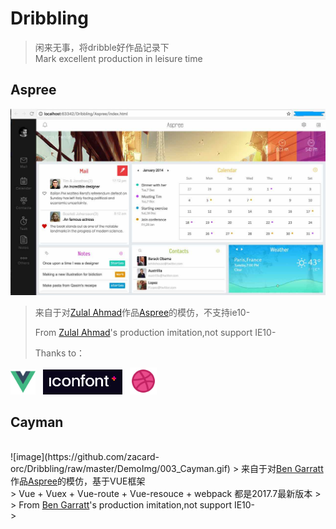 # Dribbling
> 闲来无事，将dribble好作品记录下</br>
> Mark excellent production in leisure time

## Aspree
 ![image](https://github.com/zacard-orc/Dribbling/raw/master/DemoImg/001_Aspree.jpg)


> 来自于对<a href="https://dribbble.com/zulal">Zulal Ahmad</a>作品<a href="https://dribbble.com/shots/1400070-Aspree">Aspree</a>的模仿，不支持ie10-</br>
> 
> From <a href="https://dribbble.com/zulal">Zulal Ahmad</a>'s production imitation,not support IE10-</br>
>
> Thanks to：
> <div>
<span><img src="DemoImg/logo_vue.png" height="40px"/></span>&nbsp;&nbsp;
<span><img src="DemoImg/logo_iconfont.png" height="40px" /></span>&nbsp;&nbsp;
<span><img src="DemoImg/logo_dribble.jpg" height="43px" /></span>
</div>


## Cayman
</br>
 ![image](https://github.com/zacard-orc/Dribbling/raw/master/DemoImg/003_Cayman.gif)
> 来自于对<a href="https://dribbble.com/shots/943079-Webapp-Dashboard">Ben Garratt</a>作品<a href="https://dribbble.com/shots/943079-Webapp-Dashboard">Aspree</a>的模仿，基于VUE框架</br>
> Vue + Vuex + Vue-route + Vue-resouce + webpack 都是2017.7最新版本
> 
> From <a href="https://dribbble.com/shots/943079-Webapp-Dashboard">Ben Garratt</a>'s production imitation,not support IE10-</br>
>

